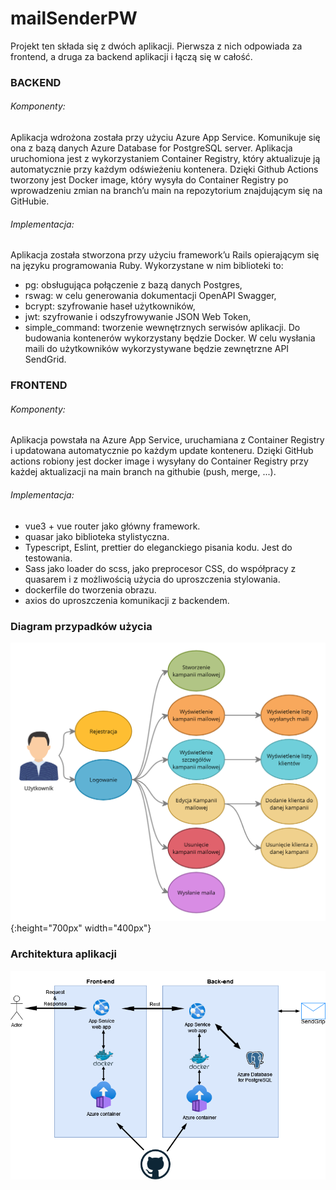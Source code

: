 # mailSenderPW

Projekt ten składa się z dwóch aplikacji. Pierwsza z nich odpowiada za frontend, a druga za backend aplikacji i łączą się w całość.
### BACKEND 
###### Komponenty: 
Aplikacja wdrożona została przy użyciu Azure App Service. Komunikuje się ona z bazą danych Azure Database for PostgreSQL server. Aplikacja uruchomiona jest z wykorzystaniem Container Registry, który aktualizuje ją automatycznie przy każdym odświeżeniu kontenera. Dzięki Github Actions tworzony jest Docker image, który wysyła do Container Registry po wprowadzeniu zmian na branch’u main na repozytorium znajdującym się na GitHubie. 
###### Implementacja: 
Aplikacja została stworzona przy użyciu framework’u Rails opierającym się na języku programowania Ruby. Wykorzystane w nim biblioteki to: 
  - pg: obsługująca połączenie z bazą danych Postgres, 
  - rswag: w celu generowania dokumentacji OpenAPI Swagger, 
  - bcrypt: szyfrowanie haseł użytkowników,
  - jwt: szyfrowanie i odszyfrowywanie JSON Web Token,
  - simple_command: tworzenie wewnętrznych serwisów aplikacji. Do budowania kontenerów wykorzystany będzie Docker. W celu wysłania maili do użytkowników wykorzystywane będzie zewnętrzne API SendGrid.


### FRONTEND
###### Komponenty: 
Aplikacja powstała na Azure App Service, uruchamiana z Container Registry i updatowana automatycznie po każdym update konteneru. Dzięki GitHub actions robiony jest docker image i wysyłany do Container Registry przy każdej aktualizacji na main branch na githubie (push, merge, ...).
###### Implementacja:
  - vue3 + vue router jako główny framework. 
  - quasar jako biblioteka stylistyczna.
  - Typescript, Eslint, prettier do eleganckiego pisania kodu. Jest do testowania. 
  - Sass jako loader do scss, jako preprocesor CSS, do współpracy z quasarem i z możliwością użycia do uproszczenia stylowania. 
  - dockerfile do tworzenia obrazu.
  - axios do uproszczenia komunikacji z backendem.

### Diagram przypadków użycia
![plot](./images/diagram_przypadkow.png){:height="700px" width="400px"}

### Architektura aplikacji
![plot](./images/architektura.png)
